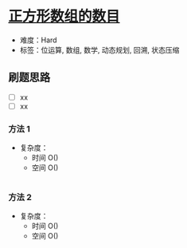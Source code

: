 # [正方形数组的数目](https://leetcode-cn.com/problems/number-of-squareful-arrays/)

- 难度：Hard
- 标签：位运算, 数组, 数学, 动态规划, 回溯, 状态压缩

## 刷题思路

- [ ] xx
- [ ] xx

### 方法 1

- 复杂度：
    - 时间 O()
    - 空间 O()

``` js

```

### 方法 2

- 复杂度：
    - 时间 O()
    - 空间 O()

``` js

```
